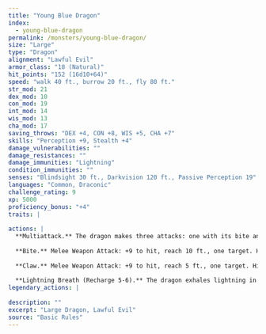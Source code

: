 ```yaml
---
title: "Young Blue Dragon"
index:
  - young-blue-dragon
permalink: /monsters/young-blue-dragon/
size: "Large"
type: "Dragon"
alignment: "Lawful Evil"
armor_class: "18 (Natural)"
hit_points: "152 (16d10+64)"
speed: "walk 40 ft., burrow 20 ft., fly 80 ft."
str_mod: 21
dex_mod: 10
con_mod: 19
int_mod: 14
wis_mod: 13
cha_mod: 17
saving_throws: "DEX +4, CON +8, WIS +5, CHA +7"
skills: "Perception +9, Stealth +4"
damage_vulnerabilities: ""
damage_resistances: ""
damage_immunities: "Lightning"
condition_immunities: ""
senses: "Blindsight 30 ft., Darkvision 120 ft., Passive Perception 19"
languages: "Common, Draconic"
challenge_rating: 9
xp: 5000
proficiency_bonus: "+4"
traits: |
  
actions: |
  **Multiattack.** The dragon makes three attacks: one with its bite and two with its claws.
  
  **Bite.** Melee Weapon Attack: +9 to hit, reach 10 ft., one target. Hit: 16 (2d10 + 5) piercing damage plus 5 (1d10) lightning damage.
  
  **Claw.** Melee Weapon Attack: +9 to hit, reach 5 ft., one target. Hit: 12 (2d6 + 5) slashing damage.
  
  **Lightning Breath (Recharge 5-6).** The dragon exhales lightning in an 60-foot line that is 5 feet wide. Each creature in that line must make a DC 16 Dexterity saving throw, taking 55 (10d10) lightning damage on a failed save, or half as much damage on a successful one.  
legendary_actions: |
  
description: ""
excerpt: "Large Dragon, Lawful Evil"
source: "Basic Rules"
---
```

